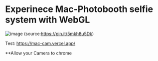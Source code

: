 # Experinece Mac-Photobooth selfie system with WebGL

![image](https://github.com/user-attachments/assets/f5354a42-e6bc-4fc9-adeb-c2f32a569402)
(source:https://pin.it/5mkh8u5Dk)

Test: https://mac-cam.vercel.app/

**Allow your Camera to chrome

